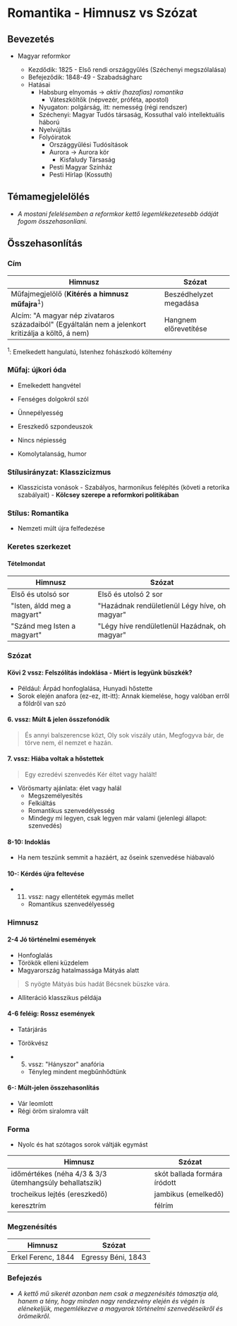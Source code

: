 # Romantika - Himnusz vs Szózat

## Bevezetés

- Magyar reformkor

  - Kezdődik: 1825 - Első rendi országgyűlés (Széchenyi megszólalása)
  - Befejeződik: 1848-49 - Szabadságharc
  - Hatásai
    - Habsburg elnyomás -> *aktív (hazafias) romantika*
      - Váteszköltők (népvezér, próféta, apostol)
    - Nyugaton: polgárság, itt: nemesség (régi rendszer)
    - Széchenyi: Magyar Tudós társaság, Kossuthal való intellektuális háború
    - Nyelvújítás
    - Folyóiratok
      - Országgyűlési Tudósítások
      - Aurora -> Aurora kör
        - Kisfaludy Társaság
      - Pesti Magyar Színház
      - Pesti Hírlap (Kossuth)

## Témamegjelelölés

- *A mostani felelésemben a reformkor kettő legemlékezetesebb ódáját fogom összehasonlíani.*

## Összehasonlítás

### Cím

| Himnusz                                                                                            | Szózat                 |
|----------------------------------------------------------------------------------------------------|------------------------|
| Műfajmegjelölő (**Kitérés a himnusz műfajra**<sup>1</sup>)                                         | Beszédhelyzet megadása |
| Alcím: "A magyar nép zivataros századaiból" (Egyáltalán nem a jelenkort kritizálja a költő, á nem) | Hangnem előrevetítése  |

<sup>1</sup>: Emelkedett hangulatú, Istenhez fohászkodó költemény

### Műfaj:  újkori óda

- Emelkedett hangvétel
- Fenséges dolgokról szól
- Ünnepélyesség
- Ereszkedő szpondeuszok

- Nincs népiesség
- Komolytalanság, humor

### Stílusirányzat: Klasszicizmus

- Klasszicista vonások
        - Szabályos, harmonikus felépítés (követi a retorika szabályait)
          - **Kölcsey szerepe a reformkori politikában**

### Stílus: Romantika

- Nemzeti múlt újra felfedezése

### Keretes szerkezet

#### Tételmondat

| Himnusz                     | Szózat                                        |
|-----------------------------|-----------------------------------------------|
| Első és utolsó sor          | Első és utolsó 2 sor                          |
| "Isten, áldd meg a magyart" | "Hazádnak rendületlenül Légy híve, oh magyar" |
| "Szánd meg Isten a magyart" | "Légy híve rendületlenül Hazádnak, oh magyar" |

### Szózat

#### Kövi 2 vssz: Felszólítás indoklása - Miért is legyünk büszkék?

- Például: Árpád honfoglalása, Hunyadi hőstette
- Sorok elején anafora (ez-ez, itt-itt): Annak kiemelése, hogy valóban erről a
  földről van szó

#### 6. vssz: Múlt & jelen összefonódik

> És annyi balszerencse közt,
> Oly sok viszály után,
> Megfogyva bár, de törve nem,
> él nemzet e hazán.

#### 7. vssz: Hiába voltak a hőstettek

> Egy ezredévi szenvedés
> Kér éltet vagy halált!

- Vörösmarty ajánlata: élet vagy halál
  - Megszemélyesítés
  - Felkiáltás
  - Romantikus szenvedélyesség
  - Mindegy mi legyen, csak legyen már valami (jelenlegi állapot: szenvedés)

#### 8-10: Indoklás

- Ha nem teszünk semmit a hazáért, az őseink szenvedése hiábavaló

#### 10-: Kérdés újra feltevése

- 11. vssz: nagy ellentétek egymás mellet
  - Romantikus szenvedélyesség


###  Himnusz

#### 2-4 Jó történelmi események

- Honfoglalás
- Törökök elleni küzdelem
- Magyarország hatalmassága Mátyás alatt

> S nyögte Mátyás bús hadát
> Bécsnek büszke vára.

- Alliteráció klasszikus példája

#### 4-6 feléig: Rossz események

- Tatárjárás
- Törökvész

- 5. vssz: "Hányszor" anafória
  - Tényleg mindent megbűnhődtünk

#### 6-: Múlt-jelen összehasonlítás

- Vár leomlott
- Régi öröm siralomra vált

### Forma

- Nyolc és hat szótagos sorok váltják egymást

| Himnusz                                                | Szózat                       |
|--------------------------------------------------------|------------------------------|
| időmértékes (néha 4/3 & 3/3 ütemhangsúly behallatszik) | skót ballada formára íródott |
| trocheikus lejtés (ereszkedő)                          | jambikus (emelkedő)          |
| keresztrím                                             | félrím                       |


### Megzenésítés

| Himnusz            | Szózat             |
|--------------------|--------------------|
| Erkel Ferenc, 1844 | Egressy Béni, 1843 |



### Befejezés

- *A kettő mű sikerét azonban nem csak a megzenésítés támasztja alá, hanem a
  tény, hogy minden nagy rendezvény elején és végén is elénekeljük, megemlékezve
  a magyarok történelmi szenvedéseikről és örömeikről.*

